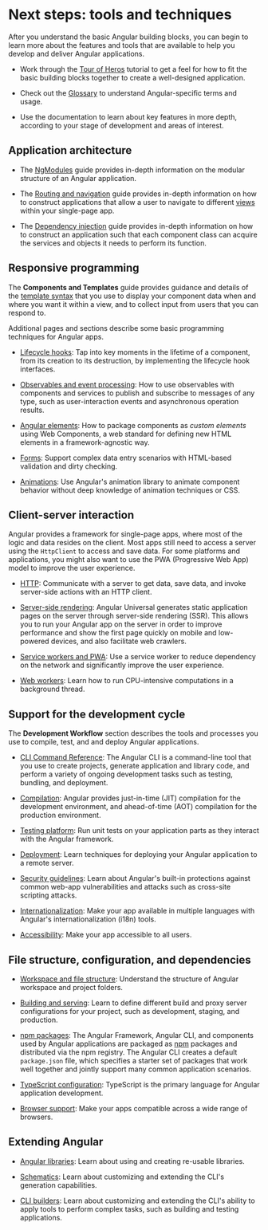 # Next steps: tools and techniques

After you understand the basic Angular building blocks, you can begin to learn more
about the features and tools that are available to help you develop and deliver Angular applications.

* Work through the [Tour of Heros](tutorial/index) tutorial to get a feel for how to fit the basic building blocks together to create a well-designed application.

* Check out the [Glossary](guide/glossary) to understand Angular-specific terms and usage.

* Use the documentation to learn about key features in more depth, according to your stage of development and areas of interest.

## Application architecture

* The [NgModules](guide/ngmodules) guide provides in-depth information on the modular structure of an Angular application.

* The [Routing and navigation](guide/router) guide provides in-depth information on how to construct applications that allow a user to navigate to different [views](guide/glossary#view) within your single-page app.

* The [Dependency injection](guide/dependency-injection) guide provides in-depth information on how to construct an application such that each component class can acquire the services and objects it needs to perform its function.

## Responsive programming

The **Components and Templates** guide provides guidance and details of the [template syntax](guide/template-syntax) that you use to display your component data when and where you want it within a view, and to collect input from users that you can respond to.

Additional pages and sections describe some basic programming techniques for Angular apps.

* [Lifecycle hooks](guide/lifecycle-hooks): Tap into key moments in the lifetime of a component, from its creation to its destruction, by implementing the lifecycle hook interfaces.

* [Observables and event processing](guide/observables): How to use observables with components and services to publish and subscribe to messages of any type, such as user-interaction events and asynchronous operation results.

* [Angular elements](guide/elements): How to package components as *custom elements* using Web Components, a web standard for defining new HTML elements in a framework-agnostic way.

* [Forms](guide/forms-overview): Support complex data entry scenarios with HTML-based validation and dirty checking.

* [Animations](guide/animations): Use Angular's animation library to animate component behavior
without deep knowledge of animation techniques or CSS.

## Client-server interaction

Angular provides a framework for single-page apps, where most of the logic and data resides on the client.
Most apps still need to access a server using the `HttpClient` to access and save data.
For some platforms and applications, you might also want to use the PWA (Progressive Web App) model to improve the user experience.

* [HTTP](guide/http): Communicate with a server to get data, save data, and invoke server-side actions with an HTTP client.

* [Server-side rendering](guide/universal): Angular Universal generates static application pages on the server through server-side rendering (SSR). This allows you to run your Angular app on the server in order to improve performance and show the first page quickly on mobile and low-powered devices, and also facilitate web crawlers.

* [Service workers and PWA](guide/service-worker-intro): Use a service worker to reduce dependency on the network and significantly improve the user experience.

* [Web workers](guide/web-worker): Learn how to run CPU-intensive computations in a background thread.

## Support for the development cycle

The **Development Workflow** section describes the tools and processes you use to compile, test, and  and deploy Angular applications.

* [CLI Command Reference](cli): The Angular CLI is a command-line tool that you use to create projects, generate application and library code, and perform a variety of ongoing development tasks such as testing, bundling, and deployment.

* [Compilation](guide/aot-compiler): Angular provides just-in-time (JIT) compilation for the development environment, and ahead-of-time (AOT) compilation for the production environment.

* [Testing platform](guide/testing): Run unit tests on your application parts as they interact with the Angular framework.

* [Deployment](guide/deployment): Learn techniques for deploying your Angular application to a remote server.

* [Security guidelines](guide/security): Learn about Angular's built-in protections against common web-app vulnerabilities and attacks such as cross-site scripting attacks.

* [Internationalization](guide/i18n): Make your app available in multiple languages with Angular's internationalization (i18n) tools.

* [Accessibility](guide/accessibility): Make your app accessible to all users.


## File structure, configuration, and dependencies

* [Workspace and file structure](guide/file-structure): Understand the structure of Angular workspace and project folders.

* [Building and serving](guide/build): Learn to define different build and proxy server configurations for your project, such as development, staging, and production.

* [npm packages](guide/npm-packages): The Angular Framework, Angular CLI, and components used by Angular applications are packaged as [npm](https://docs.npmjs.com/) packages and distributed via the npm registry. The Angular CLI creates a default `package.json` file, which specifies a starter set of packages that work well together and jointly support many common application scenarios.

* [TypeScript configuration](guide/typescript-configuration): TypeScript is the primary language for Angular application development.

* [Browser support](guide/browser-support): Make your apps compatible across a wide range of browsers.

## Extending Angular

* [Angular libraries](guide/libraries): Learn about using and creating re-usable libraries.

* [Schematics](guide/schematics): Learn about customizing and extending the CLI's generation capabilities.

* [CLI builders](guide/cli-builder): Learn about customizing and extending the CLI's ability to apply tools to perform complex tasks, such as building and testing applications.
